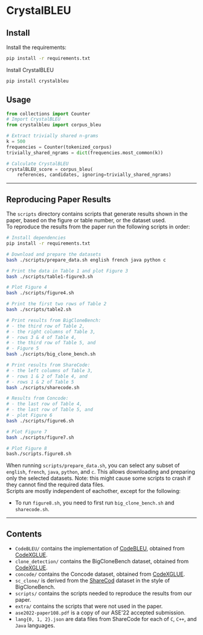 # CrystalBLEU

## Install
Install the requirements:
```bash
pip install -r requirements.txt
```
Install CrystalBLEU
```bash
pip install crystalbleu
```

## Usage
```python
from collections import Counter
# Import CrystalBLEU
from crystalbleu import corpus_bleu

# Extract trivially shared n-grams
k = 500
frequencies = Counter(tokenized_corpus)
trivially_shared_ngrams = dict(frequencies.most_common(k))

# Calculate CrystalBLEU
crystalBLEU_score = corpus_bleu(
    references, candidates, ignoring=trivially_shared_ngrams)
```

---------------------------

## Reproducing Paper Results
The `scripts` directory contains scripts that generate results shown in the paper, based on the figure or table number, or the dataset used.  
To reproduce the results from the paper run the following scripts in order:
```bash
# Install dependencies
pip install -r requirements.txt

# Download and prepare the datasets
bash ./scripts/prepare_data.sh english french java python c

# Print the data in Table 1 and plot Figure 3
bash ./scripts/table1-figure3.sh

# Plot Figure 4
bash ./scripts/figure4.sh

# Print the first two rows of Table 2
bash ./scripts/table2.sh

# Print results from BigCloneBench:
# - the third row of Table 2, 
# - the right columns of Table 3,
# - rows 3 & 4 of Table 4,
# - the third row of Table 5, and
# - Figure 5
bash ./scripts/big_clone_bench.sh

# Print results from ShareCode:
# - the left columns of Table 3,
# - rows 1 & 2 of Table 4, and
# - rows 1 & 2 of Table 5
bash ./scripts/sharecode.sh

# Results from Concode:
# - the last row of Table 4,
# - the last row of Table 5, and
# - plot Figure 6
bash ./scripts/figure6.sh

# Plot Figure 7
bash ./scripts/figure7.sh

# Plot Figure 8
bash./scripts.figure8.sh
```


When running `scripts/prepare_data.sh`, you can select any subset of `english`, `french`, `java`, `python`, and `c`. This allows downloading and preparing only the selected datasets. Note: this might cause some scripts to crash if they cannot find the required data files.  
Scripts are mostly independent of eachother, except for the following:  
- To run `figure8.sh`, you need to first run `big_clone_bench.sh` and `sharecode.sh`.

---------------------------

## Contents
- `CodeBLEU/` contains the implementation of [CodeBLEU](https://github.com/microsoft/CodeXGLUE/tree/main/Code-Code/code-to-code-trans/evaluator/CodeBLEU), obtained from [CodeXGLUE](https://github.com/microsoft/CodeXGLUE).
- `clone_detection/` contains the BigCloneBench dataset, obtained from [CodeXGLUE](https://github.com/microsoft/CodeXGLUE).
- `concode/` contains the Concode dataset, obtained from [CodeXGLUE](https://github.com/microsoft/CodeXGLUE).
- `sc_clone/` is derived from the [ShareCod](https://sharecode.io/) dataset in the style of BigCloneBench.
- `scripts/` contains the scripts needed to reproduce the results from our paper.
- `extra/` contains the scripts that were not used in the paper.
- `ase2022-paper108.pdf` is a copy of our ASE'22 accepted submission.
- `lang{0, 1, 2}.json` are data files from ShareCode for each of `C`, `C++`, and `Java` languages.

